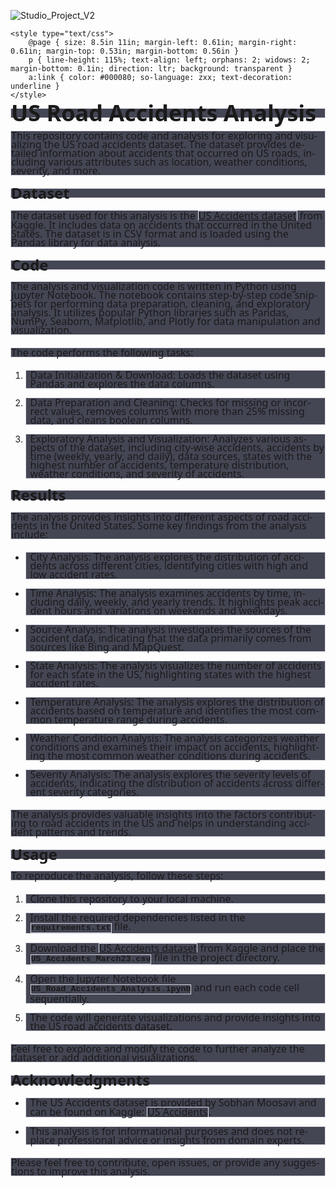 ![Studio_Project_V2](https://github.com/Afy-gitH/legendary-Data-Projects/assets/134000144/4aca3416-7bf1-44ba-8c97-86ae175656bd)
<!DOCTYPE html>
<html>
<head>
	<meta http-equiv="content-type" content="text/html; charset=utf-8"/>
	<title></title>
	
	<style type="text/css">
		@page { size: 8.5in 11in; margin-left: 0.61in; margin-right: 0.61in; margin-top: 0.53in; margin-bottom: 0.56in }
		p { line-height: 115%; text-align: left; orphans: 2; widows: 2; margin-bottom: 0.1in; direction: ltr; background: transparent }
		a:link { color: #000080; so-language: zxx; text-decoration: underline }
	</style>
</head>
<body lang="en-IN" link="#000080" vlink="#800000" dir="ltr"><p style="line-height: 100%; margin-bottom: 0.15in; border: 1px solid #d9d9e3; padding: 0in; background: #444654">
<font face="Segoe UI, serif"><font size="6" style="font-size: 27pt"><b>US
Road Accidents Analysis</b></font></font></p>
<p style="line-height: 100%; margin-top: 0.21in; margin-bottom: 0.21in; border: 1px solid #d9d9e3; padding: 0in; background: #444654">
<font face="Segoe UI, serif"><font size="3" style="font-size: 12pt">This
repository contains code and analysis for exploring and visualizing
the US road accidents dataset. The dataset provides detailed
information about accidents that occurred on US roads, including
various attributes such as location, weather conditions, severity,
and more.</font></font></p>
<p style="line-height: 100%; margin-top: 0.19in; margin-bottom: 0.19in; border: 1px solid #d9d9e3; padding: 0in; background: #444654">
<font face="Segoe UI, serif"><font size="5" style="font-size: 18pt"><b>Dataset</b></font></font></p>
<p style="line-height: 100%; margin-bottom: 0.21in; border: 1px solid #d9d9e3; padding: 0in; background: #444654">
<font face="Segoe UI, serif"><font size="3" style="font-size: 12pt">The
dataset used for this analysis is the </font></font><span style="display: inline-block; border: 1px solid #d9d9e3; padding: 0in"><font face="Segoe UI, serif"><font size="3" style="font-size: 12pt"><u><a href="https://www.kaggle.com/sobhanmoosavi/us-accidents" target="_new">US
Accidents dataset</span></u></font></font></a><font face="Segoe UI, serif"><font size="3" style="font-size: 12pt">
from Kaggle. It includes data on accidents that occurred in the
United States. The dataset is in CSV format and is loaded using the
Pandas library for data analysis.</font></font></p>
<p style="line-height: 100%; margin-top: 0.19in; margin-bottom: 0.19in; border: 1px solid #d9d9e3; padding: 0in; background: #444654">
<font face="Segoe UI, serif"><font size="5" style="font-size: 18pt"><b>Code</b></font></font></p>
<p style="line-height: 100%; margin-bottom: 0.21in; border: 1px solid #d9d9e3; padding: 0in; background: #444654">
<font face="Segoe UI, serif"><font size="3" style="font-size: 12pt">The
analysis and visualization code is written in Python using Jupyter
Notebook. The notebook contains step-by-step code snippets for
performing data preparation, cleaning, and exploratory analysis. It
utilizes popular Python libraries such as Pandas, NumPy, Seaborn,
Matplotlib, and Plotly for data manipulation and visualization.</font></font></p>
<p style="line-height: 100%; margin-top: 0.21in; margin-bottom: 0.21in; border: 1px solid #d9d9e3; padding: 0in; background: #444654">
<font face="Segoe UI, serif"><font size="3" style="font-size: 12pt">The
code performs the following tasks:</font></font></p>
<ol>
	<li><p style="line-height: 100%; margin-bottom: 0in; border: 1px solid #d9d9e3; padding-top: 0in; padding-bottom: 0in; padding-left: 0.07in; padding-right: 0in; background: #444654">
	<font face="Segoe UI, serif"><font size="3" style="font-size: 12pt">Data
	Initialization &amp; Download: Loads the dataset using Pandas and
	explores the data columns.</font></font></p>
	<li><p style="line-height: 100%; margin-bottom: 0in; border: 1px solid #d9d9e3; padding-top: 0in; padding-bottom: 0in; padding-left: 0.07in; padding-right: 0in; background: #444654">
	<font face="Segoe UI, serif"><font size="3" style="font-size: 12pt">Data
	Preparation and Cleaning: Checks for missing or incorrect values,
	removes columns with more than 25% missing data, and cleans boolean
	columns.</font></font></p>
	<li><p style="line-height: 100%; margin-bottom: 0in; border: 1px solid #d9d9e3; padding-top: 0in; padding-bottom: 0in; padding-left: 0.07in; padding-right: 0in; background: #444654">
	<font face="Segoe UI, serif"><font size="3" style="font-size: 12pt">Exploratory
	Analysis and Visualization: Analyzes various aspects of the dataset,
	including city-wise accidents, accidents by time (weekly, yearly,
	and daily), data sources, states with the highest number of
	accidents, temperature distribution, weather conditions, and
	severity of accidents.</font></font></p>
</ol>
<p style="line-height: 100%; margin-top: 0.19in; margin-bottom: 0.19in; border: 1px solid #d9d9e3; padding: 0in; background: #444654">
<font face="Segoe UI, serif"><font size="5" style="font-size: 18pt"><b>Results</b></font></font></p>
<p style="line-height: 100%; margin-bottom: 0.21in; border: 1px solid #d9d9e3; padding: 0in; background: #444654">
<font face="Segoe UI, serif"><font size="3" style="font-size: 12pt">The
analysis provides insights into different aspects of road accidents
in the United States. Some key findings from the analysis include:</font></font></p>
<ul>
	<li><p style="line-height: 100%; margin-bottom: 0in; border: 1px solid #d9d9e3; padding-top: 0in; padding-bottom: 0in; padding-left: 0.07in; padding-right: 0in; background: #444654">
	<font face="Segoe UI, serif"><font size="3" style="font-size: 12pt">City
	Analysis: The analysis explores the distribution of accidents across
	different cities, identifying cities with high and low accident
	rates.</font></font></p>
	<li><p style="line-height: 100%; margin-bottom: 0in; border: 1px solid #d9d9e3; padding-top: 0in; padding-bottom: 0in; padding-left: 0.07in; padding-right: 0in; background: #444654">
	<font face="Segoe UI, serif"><font size="3" style="font-size: 12pt">Time
	Analysis: The analysis examines accidents by time, including daily,
	weekly, and yearly trends. It highlights peak accident hours and
	variations on weekends and weekdays.</font></font></p>
	<li><p style="line-height: 100%; margin-bottom: 0in; border: 1px solid #d9d9e3; padding-top: 0in; padding-bottom: 0in; padding-left: 0.07in; padding-right: 0in; background: #444654">
	<font face="Segoe UI, serif"><font size="3" style="font-size: 12pt">Source
	Analysis: The analysis investigates the sources of the accident
	data, indicating that the data primarily comes from sources like
	Bing and MapQuest.</font></font></p>
	<li><p style="line-height: 100%; margin-bottom: 0in; border: 1px solid #d9d9e3; padding-top: 0in; padding-bottom: 0in; padding-left: 0.07in; padding-right: 0in; background: #444654">
	<font face="Segoe UI, serif"><font size="3" style="font-size: 12pt">State
	Analysis: The analysis visualizes the number of accidents for each
	state in the US, highlighting states with the highest accident
	rates.</font></font></p>
	<li><p style="line-height: 100%; margin-bottom: 0in; border: 1px solid #d9d9e3; padding-top: 0in; padding-bottom: 0in; padding-left: 0.07in; padding-right: 0in; background: #444654">
	<font face="Segoe UI, serif"><font size="3" style="font-size: 12pt">Temperature
	Analysis: The analysis explores the distribution of accidents based
	on temperature and identifies the most common temperature range
	during accidents.</font></font></p>
	<li><p style="line-height: 100%; margin-bottom: 0in; border: 1px solid #d9d9e3; padding-top: 0in; padding-bottom: 0in; padding-left: 0.07in; padding-right: 0in; background: #444654">
	<font face="Segoe UI, serif"><font size="3" style="font-size: 12pt">Weather
	Condition Analysis: The analysis categorizes weather conditions and
	examines their impact on accidents, highlighting the most common
	weather conditions during accidents.</font></font></p>
	<li><p style="line-height: 100%; margin-bottom: 0in; border: 1px solid #d9d9e3; padding-top: 0in; padding-bottom: 0in; padding-left: 0.07in; padding-right: 0in; background: #444654">
	<font face="Segoe UI, serif"><font size="3" style="font-size: 12pt">Severity
	Analysis: The analysis explores the severity levels of accidents,
	indicating the distribution of accidents across different severity
	categories.</font></font></p>
</ul>
<p style="line-height: 100%; margin-top: 0.21in; margin-bottom: 0.21in; border: 1px solid #d9d9e3; padding: 0in; background: #444654">
<font face="Segoe UI, serif"><font size="3" style="font-size: 12pt">The
analysis provides valuable insights into the factors contributing to
road accidents in the US and helps in understanding accident patterns
and trends.</font></font></p>
<p style="line-height: 100%; margin-top: 0.19in; margin-bottom: 0.19in; border: 1px solid #d9d9e3; padding: 0in; background: #444654">
<font face="Segoe UI, serif"><font size="5" style="font-size: 18pt"><b>Usage</b></font></font></p>
<p style="line-height: 100%; margin-bottom: 0.21in; border: 1px solid #d9d9e3; padding: 0in; background: #444654">
<font face="Segoe UI, serif"><font size="3" style="font-size: 12pt">To
reproduce the analysis, follow these steps:</font></font></p>
<ol>
	<li><p style="line-height: 100%; margin-bottom: 0in; border: 1px solid #d9d9e3; padding-top: 0in; padding-bottom: 0in; padding-left: 0.07in; padding-right: 0in; background: #444654">
	<font face="Segoe UI, serif"><font size="3" style="font-size: 12pt">Clone
	this repository to your local machine.</font></font></p>
	<li><p style="line-height: 100%; margin-bottom: 0in; border: 1px solid #d9d9e3; padding-top: 0in; padding-bottom: 0in; padding-left: 0.07in; padding-right: 0in; background: #444654">
	<font face="Segoe UI, serif"><font size="3" style="font-size: 12pt">Install
	the required dependencies listed in the </font></font><span style="display: inline-block; border: 1px solid #d9d9e3; padding: 0in"><font size="2" style="font-size: 10pt"><b><font face="Courier New, serif">requirements.txt</span></b></font></font><font face="Segoe UI, serif"><font size="3" style="font-size: 12pt">
	file.</font></font></p>
	<li><p style="line-height: 100%; margin-bottom: 0in; border: 1px solid #d9d9e3; padding-top: 0in; padding-bottom: 0in; padding-left: 0.07in; padding-right: 0in; background: #444654">
	<font face="Segoe UI, serif"><font size="3" style="font-size: 12pt">Download
	the </font></font><span style="display: inline-block; border: 1px solid #d9d9e3; padding: 0in"><font face="Segoe UI, serif"><font size="3" style="font-size: 12pt"><u><a href="https://www.kaggle.com/sobhanmoosavi/us-accidents" target="_new">US
	Accidents dataset</span></u></font></font></a><font face="Segoe UI, serif"><font size="3" style="font-size: 12pt">
	from Kaggle and place the </font></font><span style="display: inline-block; border: 1px solid #d9d9e3; padding: 0in"><font size="2" style="font-size: 10pt"><b><font face="Courier New, serif">US_Accidents_March23.csv</span></b></font></font><font face="Segoe UI, serif"><font size="3" style="font-size: 12pt">
	file in the project directory.</font></font></p>
	<li><p style="line-height: 100%; margin-bottom: 0in; border: 1px solid #d9d9e3; padding-top: 0in; padding-bottom: 0in; padding-left: 0.07in; padding-right: 0in; background: #444654">
	<font face="Segoe UI, serif"><font size="3" style="font-size: 12pt">Open
	the Jupyter Notebook file </font></font><span style="display: inline-block; border: 1px solid #d9d9e3; padding: 0in"><font size="2" style="font-size: 10pt"><b><font face="Courier New, serif">US_Road_Accidents_Analysis.ipynb</span></b></font></font><font face="Segoe UI, serif"><font size="3" style="font-size: 12pt">
	and run each code cell sequentially.</font></font></p>
	<li><p style="line-height: 100%; margin-bottom: 0in; border: 1px solid #d9d9e3; padding-top: 0in; padding-bottom: 0in; padding-left: 0.07in; padding-right: 0in; background: #444654">
	<font face="Segoe UI, serif"><font size="3" style="font-size: 12pt">The
	code will generate visualizations and provide insights into the US
	road accidents dataset.</font></font></p>
</ol>
<p style="line-height: 100%; margin-top: 0.21in; margin-bottom: 0.21in; border: 1px solid #d9d9e3; padding: 0in; background: #444654">
<font face="Segoe UI, serif"><font size="3" style="font-size: 12pt">Feel
free to explore and modify the code to further analyze the dataset or
add additional visualizations.</font></font></p>
<p style="line-height: 100%; margin-top: 0.21in; margin-bottom: 0.21in; border: 1px solid #d9d9e3; padding: 0in; background: #444654"><a name="_GoBack"></a>
<font face="Segoe UI, serif"><font size="5" style="font-size: 18pt"><b>Acknowledgments</b></font></font></p>
<ul>
	<li><p style="line-height: 100%; margin-bottom: 0in; border: 1px solid #d9d9e3; padding-top: 0in; padding-bottom: 0in; padding-left: 0.07in; padding-right: 0in; background: #444654">
	<font face="Segoe UI, serif"><font size="3" style="font-size: 12pt">The
	US Accidents dataset is provided by Sobhan Moosavi and can be found
	on Kaggle: </font></font><span style="display: inline-block; border: 1px solid #d9d9e3; padding: 0in"><font face="Segoe UI, serif"><font size="3" style="font-size: 12pt"><u><a href="https://www.kaggle.com/sobhanmoosavi/us-accidents" target="_new">US
	Accidents</span></u></font></font></a><font face="Segoe UI, serif"><font size="3" style="font-size: 12pt">.</font></font></p>
	<li><p style="line-height: 100%; margin-bottom: 0in; border: 1px solid #d9d9e3; padding-top: 0in; padding-bottom: 0in; padding-left: 0.07in; padding-right: 0in; background: #444654">
	<font face="Segoe UI, serif"><font size="3" style="font-size: 12pt">This
	analysis is for informational purposes and does not replace
	professional advice or insights from domain experts.</font></font></p>
</ul>
<p style="line-height: 100%; margin-top: 0.21in; margin-bottom: 0in; border: 1px solid #d9d9e3; padding: 0in; background: #444654">
<font face="Segoe UI, serif"><font size="3" style="font-size: 12pt">Please
feel free to contribute, open issues, or provide any suggestions to
improve this analysis.</font></font></p>
<p style="line-height: 108%; margin-bottom: 0.11in"><br/>
<br/>

</p>
</body>
</html>
